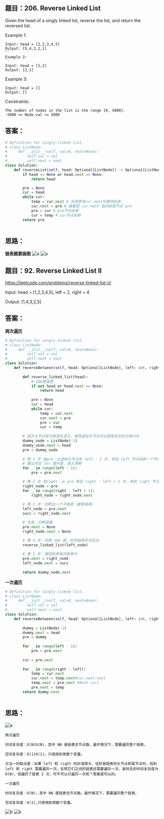 ## 题目：206. Reverse Linked List
Given the head of a singly linked list, reverse the list, and return the reversed list.

 

Example 1:
```
Input: head = [1,2,3,4,5]
Output: [5,4,3,2,1]
``
Example 2:
``
Input: head = [1,2]
Output: [2,1]
```
Example 3:
```
Input: head = []
Output: []
```

Constraints:
```
The number of nodes in the list is the range [0, 5000].
-5000 <= Node.val <= 5000
```



## 答案：
```python
# Definition for singly-linked list.
# class ListNode:
#     def __init__(self, val=0, next=None):
#         self.val = val
#         self.next = next
class Solution:
    def reverseList(self, head: Optional[ListNode]) -> Optional[ListNode]:
        if head == None or head.next == None:
            return head

        pre = None
        cur = head
        while cur:
            temp = cur.next # 先把原来cur.next位置存起来
            cur.next = pre # 接着把 cur.next 指向前驱节点 pre
            pre = cur # pre节点前移
            cur = temp # cur节点前移
        return pre
    
```
## 思路：
**链表题要画图**
![a](https://github.com/SSRRBB/Leetcode/blob/main/Images/236.png)
![a](https://github.com/SSRRBB/Leetcode/blob/main/Images/237.png)


## 题目：92. Reverse Linked List II
https://leetcode.com/problems/reverse-linked-list-ii/

Input: head = [1,2,3,4,5], left = 2, right = 4

Output: [1,4,3,2,5]

## 答案：
**两次遍历**
```python
# Definition for singly-linked list.
# class ListNode:
#     def __init__(self, val=0, next=None):
#         self.val = val
#         self.next = next
class Solution:
    def reverseBetween(self, head: Optional[ListNode], left: int, right: int) -> Optional[ListNode]:
      
        def reverse_linked_list(head):
            # 206那道题
            if not head or head.next == None:
                return head
        
            pre = None
            cur = head
            while cur:
                temp = cur.next
                cur.next = pre
                pre = cur
                cur = temp
        
        # 因为头节点有可能发生变化，使用虚拟头节点可以避免复杂的分类讨论
        dummy_node = ListNode(-1)
        dummy_node.next = head
        pre = dummy_node
        
        # 第 1 步 找pre：从虚拟头节点走 left - 1 步，来到 left 节点的前一个节点
        # 建议写在 for 循环里，语义清晰
        for _ in range(left - 1):
            pre = pre.next

        # 第 2 步 找right：从 pre 再走 right - left + 1 步，来到 right 节点
        right_node = pre
        for _ in range(right - left + 1):
            right_node = right_node.next
            
        # 第 3 步：切断出一个子链表（截取链表）
        left_node = pre.next
        succ = right_node.next

        # 注意：切断链接
        pre.next = None
        right_node.next = None

        # 第 4 步：同第 206 题，反转链表的子区间
        reverse_linked_list(left_node)
        
        # 第 5 步：接回到原来的链表中
        pre.next = right_node
        left_node.next = succ
        
        return dummy_node.next

```

**一次遍历**
```python
# Definition for singly-linked list.
# class ListNode:
#     def __init__(self, val=0, next=None):
#         self.val = val
#         self.next = next
class Solution:
    def reverseBetween(self, head: Optional[ListNode], left: int, right: int) -> Optional[ListNode]:
        
        dummy = ListNode(-1)
        dummy.next = head
        pre = dummy
        
        for _ in range(left - 1):
            pre = pre.next
        
        cur = pre.next
        
        for _ in range(right - left):
            temp = cur.next
            cur.next = temp.next#cur.next.next
            temp.next = pre.next ##not cur)
            pre.next = temp
        return dummy.next
        
```
## 思路：
![a](https://github.com/SSRRBB/Leetcode/blob/main/Images/295.png)
```
两次遍历

时间复杂度：O(N)O(N)，其中 NN 是链表总节点数。最坏情况下，需要遍历整个链表。

空间复杂度：O(1)O(1)。只使用到常数个变量。
```
```
方法一的缺点是：如果 left 和 right 的区域很大，恰好是链表的头节点和尾节点时，找到 left 和 right 需要遍历一次，反转它们之间的链表还需要遍历一次，虽然总的时间复杂度为 O(N)，但遍历了链表 2 次，可不可以只遍历一次呢？答案是可以的。

一次遍历

时间复杂度：O(N)，其中 NN 是链表总节点数。最坏情况下，需要遍历整个链表。

空间复杂度：O(1),只使用到常数个变量。
```
![b](https://github.com/SSRRBB/Leetcode/blob/main/Images/296.png)
![b](https://github.com/SSRRBB/Leetcode/blob/main/Images/297.png)
